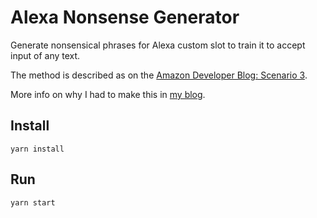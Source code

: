 # Alexa Nonsense Generator

Generate nonsensical phrases for Alexa custom slot to train it to accept input of any text.

The method is described as on the [Amazon Developer Blog: Scenario 3](https://developer.amazon.com/blogs/post/Tx3IHSFQSUF3RQP/why-a-custom-slot-is-the-literal-solution).

More info on why I had to make this in [my blog](https://mericsson.com/2017-05-11-my-first-alexa-skill/).

## Install

`yarn install`

## Run

`yarn start`
